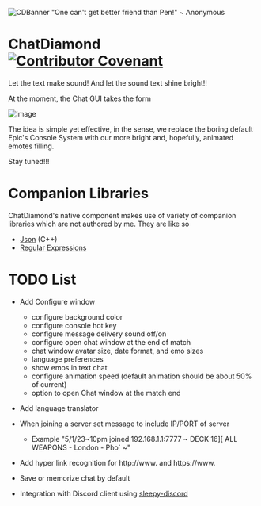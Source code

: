 ![CDBanner](https://user-images.githubusercontent.com/2173654/207157208-aee2c72f-3879-4529-9f4e-b787e3940f9d.png)
"One can't get better friend than Pen!"
                                   ~ Anonymous

# ChatDiamond [![Contributor Covenant](https://img.shields.io/badge/Contributor%20Covenant-2.1-4baaaa.svg)](CODE_OF_CONDUCT.md)
Let the text make sound!
And let the sound text shine bright!!

At the moment, the Chat GUI takes the form

![image](https://user-images.githubusercontent.com/2173654/206125470-67450460-ad79-45f7-9c77-2ac16739c8bf.png)

The idea is simple yet effective, in the sense, we replace the boring default Epic's Console System with our more bright and, hopefully, animated emotes filling.

Stay tuned!!!

# Companion Libraries
ChatDiamond's native component makes use of variety of companion libraries which are not authored by me. They are like so
- [Json](https://github.com/nlohmann/json) (C++)
- [Regular Expressions](https://en.cppreference.com/w/cpp/regex)

# TODO List
- Add Configure window
  - configure background color
  - configure console hot key
  - configure message delivery sound off/on
  - configure open chat window at the end of match
  - chat window avatar size, date format, and emo sizes
  - language preferences
  - show emos in text chat
  - configure animation speed (default animation should be about 50% of current)
  - option to open Chat window at the match end
  
- Add language translator  
- When joining a server set message to include IP/PORT of server
  - Example "5/1/23~10pm joined 192.168.1.1:7777 ~ DECK 16][ ALL WEAPONS - London - Pho` ~"
- Add hyper link recognition for http://www. and https://www.
- Save or memorize chat by default
- Integration with Discord client using [sleepy-discord](https://github.com/ravimohan1991/sleepy-discord)
